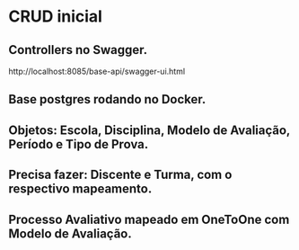 # CRUD inicial

## Controllers no Swagger.
http://localhost:8085/base-api/swagger-ui.html

## Base postgres rodando no Docker.
## Objetos: Escola, Disciplina, Modelo de Avaliação, Período e Tipo de Prova.

## Precisa fazer: Discente e Turma, com o respectivo mapeamento.

## Processo Avaliativo mapeado em OneToOne com Modelo de Avaliação.

